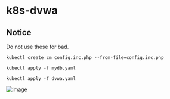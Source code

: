 # k8s-dvwa

## Notice
Do not use these for bad.

```
kubectl create cm config.inc.php --from-file=config.inc.php
```
```
kubectl apply -f mydb.yaml
```
```
kubectl apply -f dvwa.yaml
```

![image](https://github.com/cooloo9871/k8s-dvwa/assets/62133915/e424908d-3d41-4a40-b13e-0e3ac90c125d)
